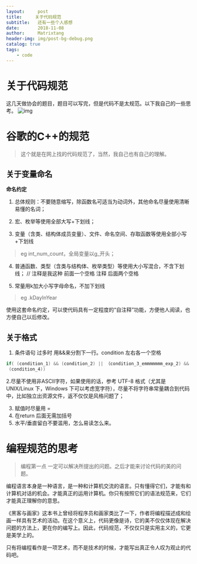 ```yaml
---
layout:     post
title:     关于代码规范
subtitle:   还有一些个人感想
date:       2018-11-08
author:     Matrixtang
header-img: img/post-bg-debug.png
catalog: true
tags:
    - code
---
```



关于代码规范
========


这几天做协会的题目，题目可以写完，但是代码不是太规范。以下我自己的一些思考。
![img](https://img-blog.csdn.net/20140713220242000)


# 谷歌的C++的规范

> 这个就是在网上找的代码规范了，当然，我自己也有自己的理解。



##  关于变量命名

 **命名约定**

1. 总体规则：不要随意缩写，除函数名可适当为动词外，其他命名尽量使用清晰易懂的名词； 

2.  宏、枚举等使用全部大写+下划线； 

3.  变量（含类、结构体成员变量）、文件、命名空间、存取函数等使用全部小写+下划线

> eg int_num_count，全局变量以g_开头； 

4.   普通函数、类型（含类与结构体、枚举类型）等使用大小写混合，不含下划线； //  注释是我这种 前面一个空格  注释  后面两个空格 

5.   常量用k加大小写字母命名，不加下划线

> eg .kDayInYear

使用这套命名约定，可以使代码具有一定程度的“自注释”功能，方便他人阅读，也方便自己以后修改。



##  关于格式

1. 条件语句 过多时 用&&来分割下一行。condition 左右各一个空格

```c
if( (condition_1) && (condition_2) || （condition_3_emmmmmmm_exp_2) &&
 (condition_4))
```



  2.尽量不使用非ASCII字符，如果使用的话，参考 UTF-8 格式（尤其是 UNIX/Linux 下，Windows 下可以考虑宽字符），尽量不将字符串常量耦合到代码中，比如独立出资源文件，返不仅仅是风格问题了；

  3.   赋值时尽量用  =
  4.   在return 后面无需加括号
  5.   水平/垂直留白不要滥用，怎么易读怎么来。 
  
  # 编程规范的思考
  
  >编程第一点 一定可以解决所提出的问题。之后才能来讨论代码的美的问题。 
  
编程语言本身是一种语言，是一种和计算机交流的语言。只有懂得它们，才能有和计算机对话的机会。才能真正的运用计算机。你只有按照它们的语法规范来，它们才能真正理解你的意思。

《黑客与画家》这本书上曾经将程序员和画家类比了一下，作者将编程描述成和绘画一样具有艺术的活动。在这个意义上，代码更像是诗，它的美不仅仅体现在解决问题的方法上，更在你的编写上。因此，代码规范，不仅仅只是实用主义的，它更是美学上的。

只有将编程看作是一项艺术，而不是技术的时候，才能写出真正令人叹为观止的代码吧。
  
 
